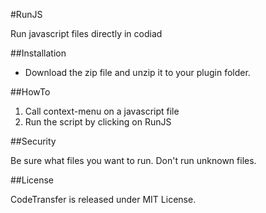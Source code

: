 #RunJS

Run javascript files directly in codiad

##Installation

- Download the zip file and unzip it to your plugin folder.

##HowTo

1. Call context-menu on a javascript file
2. Run the script by clicking on RunJS


##Security

Be sure what files you want to run. Don't run unknown files.

##License

CodeTransfer is released under MIT License.